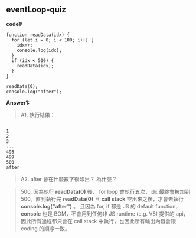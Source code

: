 ## eventLoop-quiz

**code1:**

<pre><code>function readData(idx) {
  for (let i = 0; i < 100; i++) {
    idx++;
    console.log(idx);
  }
  if (idx < 500) {
    readData(idx);
  }
}

readData(0);
console.log("after");</code></pre>

**Answer1:**

> A1. 執行結果：

<pre><code>
1
2
3
...
498
499
500
after</code></pre>

> A2. after 會在什麼數字後印出？ 為什麼？

> 500, 因為執行 **readData(0)** 後， for loop 會執行五次，idx 最終會被加到 500。直到執行完 **readData(0)** 且 **call stack** 空出來之後，才會去執行 **console.log("after")** 。
> 且因為 for, if 都是 JS 的 default function， **console** 也是 BOM，不會用到任何非 JS runtime (e.g. V8) 提供的 api，因此所有過程都只會在 call stack 中執行，也因此所有輸出內容會跟 coding 的順序一致。

